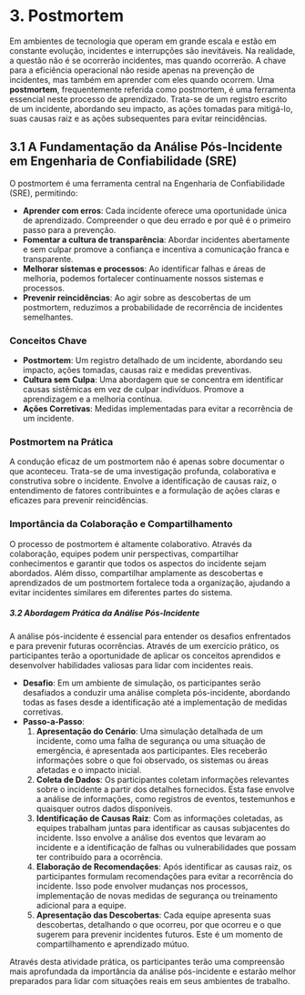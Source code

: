 # 3. Postmortem

Em ambientes de tecnologia que operam em grande escala e estão em constante evolução, incidentes e interrupções são inevitáveis. Na realidade, a questão não é se ocorrerão incidentes, mas quando ocorrerão. A chave para a eficiência operacional não reside apenas na prevenção de incidentes, mas também em aprender com eles quando ocorrem.
Uma **postmortem**, frequentemente referida como postmortem, é uma ferramenta essencial neste processo de aprendizado. Trata-se de um registro escrito de um incidente, abordando seu impacto, as ações tomadas para mitigá-lo, suas causas raiz e as ações subsequentes para evitar reincidências.

## 3.1 A Fundamentação da Análise Pós-Incidente em Engenharia de Confiabilidade (SRE)
O postmortem é uma ferramenta central na Engenharia de Confiabilidade (SRE), permitindo:
- **Aprender com erros**: Cada incidente oferece uma oportunidade única de aprendizado. Compreender o que deu errado e por quê é o primeiro passo para a prevenção.
- **Fomentar a cultura de transparência**: Abordar incidentes abertamente e sem culpar promove a confiança e incentiva a comunicação franca e transparente.
- **Melhorar sistemas e processos**: Ao identificar falhas e áreas de melhoria, podemos fortalecer continuamente nossos sistemas e processos.
- **Prevenir reincidências**: Ao agir sobre as descobertas de um postmortem, reduzimos a probabilidade de recorrência de incidentes semelhantes.

### Conceitos Chave
- **Postmortem**: Um registro detalhado de um incidente, abordando seu impacto, ações tomadas, causas raiz e medidas preventivas.
- **Cultura sem Culpa**: Uma abordagem que se concentra em identificar causas sistêmicas em vez de culpar indivíduos. Promove a aprendizagem e a melhoria contínua.
- **Ações Corretivas**: Medidas implementadas para evitar a recorrência de um incidente.

### Postmortem na Prática
A condução eficaz de um postmortem não é apenas sobre documentar o que aconteceu. Trata-se de uma investigação profunda, colaborativa e construtiva sobre o incidente. Envolve a identificação de causas raiz, o entendimento de fatores contribuintes e a formulação de ações claras e eficazes para prevenir reincidências.

### Importância da Colaboração e Compartilhamento
O processo de postmortem é altamente colaborativo. Através da colaboração, equipes podem unir perspectivas, compartilhar conhecimentos e garantir que todos os aspectos do incidente sejam abordados. Além disso, compartilhar amplamente as descobertas e aprendizados de um postmortem fortalece toda a organização, ajudando a evitar incidentes similares em diferentes partes do sistema.

##### 3.2 Abordagem Prática da Análise Pós-Incidente
A análise pós-incidente é essencial para entender os desafios enfrentados e para prevenir futuras ocorrências. Através de um exercício prático, os participantes terão a oportunidade de aplicar os conceitos aprendidos e desenvolver habilidades valiosas para lidar com incidentes reais.

- **Desafio**: Em um ambiente de simulação, os participantes serão desafiados a conduzir uma análise completa pós-incidente, abordando todas as fases desde a identificação até a implementação de medidas corretivas.
- **Passo-a-Passo**:
  1. **Apresentação do Cenário**: Uma simulação detalhada de um incidente, como uma falha de segurança ou uma situação de emergência, é apresentada aos participantes. Eles receberão informações sobre o que foi observado, os sistemas ou áreas afetadas e o impacto inicial.
  2. **Coleta de Dados**: Os participantes coletam informações relevantes sobre o incidente a partir dos detalhes fornecidos. Esta fase envolve a análise de informações, como registros de eventos, testemunhos e quaisquer outros dados disponíveis.
  3. **Identificação de Causas Raiz**: Com as informações coletadas, as equipes trabalham juntas para identificar as causas subjacentes do incidente. Isso envolve a análise dos eventos que levaram ao incidente e a identificação de falhas ou vulnerabilidades que possam ter contribuído para a ocorrência.
  4. **Elaboração de Recomendações**: Após identificar as causas raiz, os participantes formulam recomendações para evitar a recorrência do incidente. Isso pode envolver mudanças nos processos, implementação de novas medidas de segurança ou treinamento adicional para a equipe.
  5. **Apresentação das Descobertas**: Cada equipe apresenta suas descobertas, detalhando o que ocorreu, por que ocorreu e o que sugerem para prevenir incidentes futuros. Este é um momento de compartilhamento e aprendizado mútuo.

Através desta atividade prática, os participantes terão uma compreensão mais aprofundada da importância da análise pós-incidente e estarão melhor preparados para lidar com situações reais em seus ambientes de trabalho.
